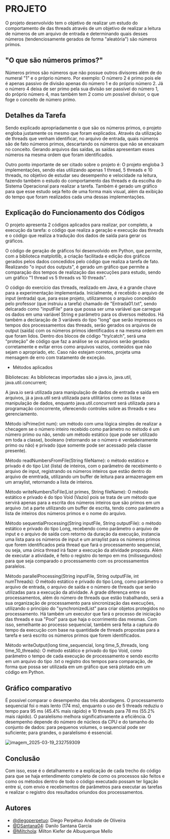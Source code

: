 
# PROJETO
O projeto desenvolvido tem o objetivo de realizar um estudo do comportamento de das threads através de um objetivo de realizar a leitura de números de um arquivo de entrada e determinando quais desses números (tendenciosamente gerados de forma "aleatória") são números primos.
## "O que são números primos?"
Números primos são números que não possue outros divisores além de do numeral "1" e o próprio número. Por exemplo: O número 2 é primo pois ele é apenas passivo de divisão apenas do número 1 e do próprio número 2. Já o número 4 deixa de ser primo pela sua divisão ser passível do número 1, do próprio número 4, mas também tem 2 como um possível divisor, o que foge o conceito de número primo.

## Detalhes da Tarefa

Sendo explicado apropriadamente o que são os números primos, o projeto engloba justamente os mesmo que foram explicados. Através da utilização de threads que venham identificar, no arquivo de entrada, quais números são de fato números primos, descartando os números que não se encaixam no conceito. Gerando arquivos das saídas, as saídas apresentam esses números na mesma ordem que foram identificados.

Outro ponto importante de ser citado sobre o projeto é: O projeto engloba 3 implementações, sendo elas utilizando apenas 1 thread, 5 threads e 10 threads, no objetivo de estudar seu desempenho e velocidade na leitura, fazendo também o estudo do comportamento das threads e da escolha do Sistema Operacional para realizar a tarefa. Também é gerado um gráfico para que esse estudo seja feito de uma forma mais visual, além da exibição do tempo que foram realizados cada uma dessas implementações.
## Explicação do Funcionamento dos Códigos

O projeto apresenta 2 códigos aplicados para realizar, por completo, a execução da tarefa: o código que realiza a geração e execução das threads e o código que realiza a tradução dos dados de saída para gerar os gráficos.

O código de geração de gráficos foi desenvolvido em Python, que permite, com a biblioteca matplotlib, a criação facilitada e edição dos gráficos gerados pelos dados concedidos pelo código que realiza a tarefa de fato. Realizando "o input dos outputs", é gerado um gráfico que permite a comparação dos tempos de realização das execuções para estudo, sendo um gráfico "1 thread vs 5 threads vs 10 threads".

O código do exercício das threads, realizado em Java, é a grande chave para a experimentação implementada. Inicialmente, é recebido o arquivo de input (entrada) que, para esse projeto, utilizaremos o arquivo concedido pelo professor (que instruiu a tarefa) chamado de "Entrada01.txt", sendo delcarado como "inputFile" para que possa ser uma variável que carregue os dados em uma variável String e parâmetro para os diversos métodos. Há também a declaração de 3 variáveis do tipo "long" que serão impressos os tempos dos processamentos das threads, serão gerados os arquivos de output (saída) com os números primos identificados e na mesma ordem em que foram lidos. Dentro dos blocos de código "try/catch", será uma "proteção" de código que faz a análise se os arquivos serão gerados corretamente e evitar erros como arquivos vazios, conteúdos que não sejam o apropriado, etc. Caso não estejam corretos, projeta uma mensagem de erro com tratamento de exceção.

- Métodos aplicados

Bibliotecas: As bibliotecas importadas são a java.io, java.util, java.util.concurrent;

A java.io será utilizada para manipulação de dados de entrada e saída em arquivos, já a java.util será utilizada para utilitários como as listas e manipulação de dados, enquanto java.util.concurrent será utilizada para a programação concorrente, oferecendo controles sobre as threads e seu gerenciamento.

Método isPrime(int num): um método com uma lógica simples de realizar a checagem se o número inteiro recebido como parâmetro no método é um número primo ou não, sendo um método estático (que pode ser utilizado em toda a classe), booleano (retornando se o número é verdadeiramente primo ou não) e privado (que somente pode ser acessado pela classe presente).

Método readNumbersFromFile(String fileName): o método estático e privado é do tipo List (lista) de inteiros, com o parâmetro de recebimento o arquivo de input, registrando os números inteiros que estão dentro do arquivo de enmtrada, utilizando um buffer de leitura para armazenagem em um arraylist, retornando a lista de inteiros.

Método writeNumbersToFile(List<Integer> primes, String fileName): O método estático e privado é do tipo Void (Vazio) pois se trata de um método que servirá apenas para a escrita dos números inteiros que são primos em um arquivo .txt a parte utilizando um buffer de escrita, tendo como parâmetro a lista de inteiros dos números primos e o nome do arquivo.

Método sequentialProcessing(String inputFile, String outputFile): o método estático e privado do tipo Long, recebendo como parâmetro o arquivo de input e o arquivo de saída com retorno da duração da execução, instancia uma lista para os números de input e um arraylist para os números primos que forem identificados pela thread que fará o processamento sequencial, ou seja, uma única thread irá fazer a execução da atividade proposta. Além de executar a atividade, é feito o registro do tempo em ms (milissegundos) para que seja comparado o processamento com os processamentos paralelos.

Método parallelProcessing(String inputFile, String outputFile, int numThreads): O método estático e privado do tipo Long, como parâmetro o arquivo de entrada, o arquivo de saída e o número de threads que serão utilizadas para a execução da atividade. A grade diferença entre os processamentos, além do número de threads que estão trabalhando, será a sua organização de processamento para sincronização das execuções, utilizando o princípio do "synchronizedList" para criar objetos protegidos no processamento. Há também um executor que fará o processo de iniciação das threads e sua "Pool" para que haja o ocorrimento das mesmas. Com isso, semelhante ao processo sequencial, também será feita a captura do tempo da execução com base na quantidade de threads propostas para a tarefa e será escrito os números primos que forem identificados.

Método writeOutput(long time_sequencial, long time_5_threads, long time_10_threads): O método estático e privado do tipo Void, como parâmetro o tempo de cada execução de processamento e sendo escrito em um arquivo do tipo .txt o registro dos tempos para comparação, de forma que possa ser utilizada em um gráfico que será plotado em um código em Python.

## Gráfico comparativo

É possível comparar o desempenho das três abordagens. O processamento sequencial foi o mais lento (174 ms), enquanto o uso de 5 threads reduziu o tempo para 95 ms (45.4% mais rápido) e 10 threads para 78 ms (55.2% mais rápido). O paralelismo melhora significativamente a eficiência. O desempenho depende do número de núcleos da CPU e do tamanho do conjunto de dados: para pequenos volumes, o sequencial pode ser suficiente; para grandes, o paralelismo é essencial. 

![imagem_2025-03-19_232759309](https://github.com/user-attachments/assets/b36c711f-f866-4df0-90b2-ebefd67e1d64)


## Conclusão

Com isso, esse é o detalhamento e a explicação de cada trecho do código para que se haja entendimento completo de como os processos são feitos e como os métodos dentro de todo o código executado possam ter ligação entre si, com envio e recebimentos de parâmetros para executar as tarefas e realizar o registro dos resultados oriundos dos processamentos.
## Autores

- [@diegoperpetuo](https://www.github.com/diegoperpetuo): Diego Perpétuo Andrade de Oliveira
- [@DSantana04](https://www.github.com/DSantana04): Danilo Santana Garcia
- [@Miltchola](https://www.github.com/Miltchola): Milton Kiefer de Albuquerque Mello

